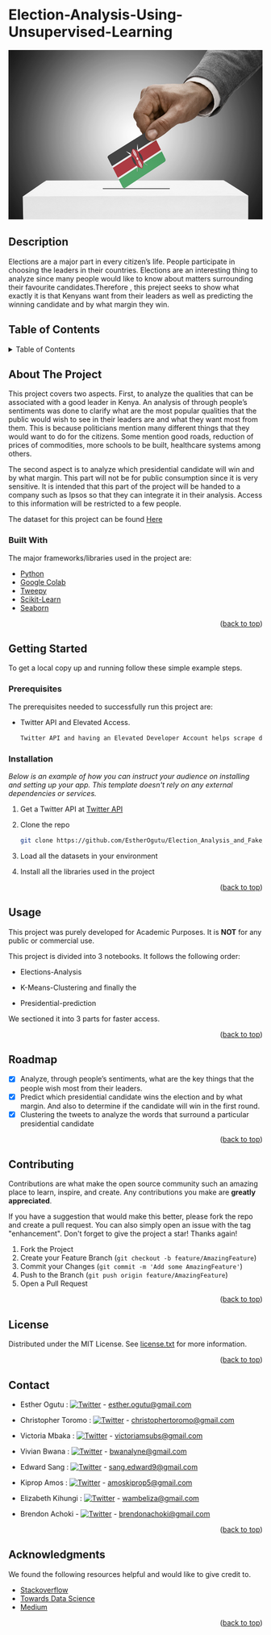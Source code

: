 # Election-Analysis-Using-Unsupervised-Learning
![My Image](Images/banner.jpg)
## Description
Elections are a major part in every citizen’s life. People participate in choosing the leaders in their countries. Elections are an interesting thing to analyze since many people would like to know about matters surrounding their favourite candidates.Therefore , this preject seeks to show what exactly it is that Kenyans want from their leaders as well as predicting the winning candidate and by what margin they win.

## Table of Contents

<!-- TABLE OF CONTENTS -->
<details>
  <summary>Table of Contents</summary>
  <ol>
    <li>
      <a href="#about-the-project">About The Project</a>
      <ul>
        <li><a href="#built-with">Built With</a></li>
      </ul>
    </li>
    <li>
      <a href="#getting-started">Getting Started</a>
      <ul>
        <li><a href="#prerequisites">Prerequisites</a></li>
        <li><a href="#installation">Installation</a></li>
      </ul>
    </li>
    <li><a href="#usage">Usage</a></li>
    <li><a href="#roadmap">Roadmap</a></li>
    <li><a href="#contributing">Contributing</a></li>
    <li><a href="#license">License</a></li>
    <li><a href="#contact">Contact</a></li>
    <li><a href="#acknowledgments">Acknowledgments</a></li>
  </ol>
</details>

<!-- ABOUT THE PROJECT -->
## About The Project

This project covers two aspects. First, to analyze the qualities that can be associated with a good leader in Kenya. An analysis of through people’s sentiments was done to clarify what are the most popular qualities that the public would wish to see in their leaders are and what they want most from them. This is because politicians mention many different things that they would want to do for the citizens. Some mention good roads, reduction of prices of commodities, more schools to be built, healthcare systems among others.

The second aspect is to analyze which presidential candidate will win and by what margin. This part will not be for public consumption since it is very sensitive. It is intended that this part of the project will be handed to a company such as Ipsos so that they can integrate it in their analysis. Access to this information will be restricted to a few people.

The dataset for this project can be found [Here](https://bit.ly/3AA41UZ)

### Built With

The major frameworks/libraries used in the project are:

* [Python](https://www.python.org/doc/essays/blurb/)
* [Google Colab](https://colab.research.google.com/?utm_source=scs-index)
* [Tweepy](https://docs.tweepy.org/en/stable/)
* [Scikit-Learn](https://scikit-learn.org/stable/)
* [Seaborn](https://seaborn.pydata.org/)

<p align="right">(<a href="#top">back to top</a>)</p>

<!-- GETTING STARTED -->
## Getting Started

To get a local copy up and running follow these simple example steps.

### Prerequisites

The prerequisites needed to successfully run this project are:
* Twitter API and Elevated Access.
  ```sh
  Twitter API and having an Elevated Developer Account helps scrape data from twitter. 
  ```

### Installation

_Below is an example of how you can instruct your audience on installing and setting up your app. This template doesn't rely on any external dependencies or services._

1. Get a Twitter API at [Twitter API](https://developer.twitter.com/en/docs/twitter-api)
2. Clone the repo
   ```sh
   git clone https://github.com/EstherOgutu/Election_Analysis_and_Fake_News_Detection_Using_Machine_Learning.git
   ```
3. Load all the datasets in your environment
 
4. Install all the libraries used in the project


<p align="right">(<a href="#top">back to top</a>)</p>

<!-- USAGE EXAMPLES -->
## Usage

This project was purely developed for Academic Purposes. It is **NOT** for any public or commercial use.

This project is divided into 3 notebooks. It follows the following order:

* Elections-Analysis

* K-Means-Clustering and finally the 

* Presidential-prediction

We sectioned it into 3 parts for faster access. 

<p align="right">(<a href="#top">back to top</a>)</p>

<!-- ROADMAP -->
## Roadmap

- [x] Analyze, through people’s sentiments, what are the key things that the people wish most from their leaders.
- [x] Predict which presidential candidate wins the election and by what margin. And also to determine if the candidate will win in the first round.
- [x] Clustering the tweets to analyze the words that surround a particular presidential candidate

<p align="right">(<a href="#top">back to top</a>)</p>

<!-- CONTRIBUTING -->
## Contributing

Contributions are what make the open source community such an amazing place to learn, inspire, and create. Any contributions you make are **greatly appreciated**.

If you have a suggestion that would make this better, please fork the repo and create a pull request. You can also simply open an issue with the tag "enhancement".
Don't forget to give the project a star! Thanks again!

1. Fork the Project
2. Create your Feature Branch (`git checkout -b feature/AmazingFeature`)
3. Commit your Changes (`git commit -m 'Add some AmazingFeature'`)
4. Push to the Branch (`git push origin feature/AmazingFeature`)
5. Open a Pull Request

<p align="right">(<a href="#top">back to top</a>)</p>

<!-- LICENSE -->
## License

Distributed under the MIT License. See <a href="license.txt">license.txt</a> for more information.

<p align="right">(<a href="#top">back to top</a>)</p>

<!-- CONTACT -->
## Contact

* Esther Ogutu : [![Twitter](https://img.shields.io/twitter/url/https/twitter.com/@ogutu_esther.svg?style=social&label=@ogutu_esther)](https://twitter.com/ogutu_esther) - esther.ogutu@gmail.com

* Christopher Toromo : [![Twitter](https://img.shields.io/twitter/url/https/twitter.com/@ck_toromo.svg?style=social&label=@ck_toromo)](https://twitter.com/CK_Toromo) - christophertoromo@gmail.com

* Victoria Mbaka : [![Twitter](https://img.shields.io/twitter/url/https/twitter.com/@VictoriaSubs.svg?style=social&label=@VictoriaSubs)](https://twitter.com/VictoriaSubs) - victoriamsubs@gmail.com

* Vivian Bwana : [![Twitter](https://img.shields.io/twitter/url/https/twitter.com/@WearYour_Mask.svg?style=social&label=@WearYour_Mask)](https://twitter.com/WearYour_Mask) - bwanalyne@gmail.com

* Edward Sang : [![Twitter](https://img.shields.io/twitter/url/https/twitter.com/@sang_ed.svg?style=social&label=@sang_ed)](https://twitter.com/sang_ed) - sang.edward9@gmail.com

* Kiprop Amos : [![Twitter](https://img.shields.io/twitter/url/https/twitter.com/@AmosKiprop15.svg?style=social&label=@AmosKiprop15)](https://twitter.com/AmosKiprop15) - amoskiprop5@gmail.com

* Elizabeth Kihungi : [![Twitter](https://img.shields.io/twitter/url/https/twitter.com/@LKihungi.svg?style=social&label=@LKihungi)](https://twitter.com/LKihungi) - wambeliza@gmail.com

* Brendon Achoki - [![Twitter](https://img.shields.io/twitter/url/https/twitter.com/@achoki_brendon.svg?style=social&label=@achoki_brendon)](https://twitter.com/brendon_achoki) - brendonachoki@gmail.com


<p align="right">(<a href="#top">back to top</a>)</p>

<!-- ACKNOWLEDGMENTS -->
## Acknowledgments

We found the following resources helpful and would like to give credit to.

* [Stackoverflow](https://stackoverflow.com/)
* [Towards Data Science](https://towardsdatascience.com/)
* [Medium](https://medium.com/citrispolicylab/a-simple-guide-to-scrape-tweets-using-python-ba7c691b6efa)

<p align="right">(<a href="#top">back to top</a>)</p>
